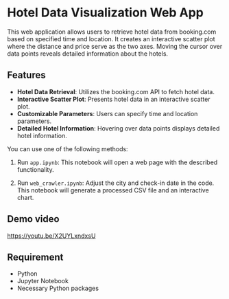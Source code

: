 # Hotel Data Visualization Web App

This web application allows users to retrieve hotel data from booking.com based on specified time and location. It creates an interactive scatter plot where the distance and price serve as the two axes. Moving the cursor over data points reveals detailed information about the hotels.

## Features

- **Hotel Data Retrieval**: Utilizes the booking.com API to fetch hotel data.
- **Interactive Scatter Plot**: Presents hotel data in an interactive scatter plot.
- **Customizable Parameters**: Users can specify time and location parameters.
- **Detailed Hotel Information**: Hovering over data points displays detailed hotel information.


You can use one of the following methods:

1. Run `app.ipynb`: This notebook will open a web page with the described functionality.
   
2. Run `web_crawler.ipynb`: Adjust the city and check-in date in the code. This notebook will generate a processed CSV file and an interactive chart.

## Demo video
https://youtu.be/X2UYLxndxsU

## Requirement

- Python
- Jupyter Notebook
- Necessary Python packages


